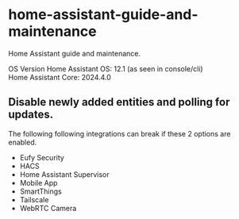 # home-assistant-guide-and-maintenance
Home Assistant guide and maintenance.


OS Version Home Assistant OS: 12.1 (as seen in console/cli)  
Home Assistant Core: 2024.4.0

## Disable newly added entities and polling for updates.
The following following integrations can break if these 2 options are enabled.
* Eufy Security
* HACS
* Home Assistant Supervisor
* Mobile App
* SmartThings
* Tailscale
* WebRTC Camera

